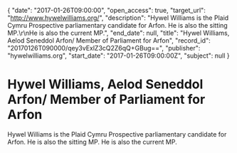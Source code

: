 {
  "date": "2017-01-26T09:00:00", 
  "open_access": true, 
  "target_url": "http://www.hywelwilliams.org/", 
  "description": "Hywel Williams is the Plaid Cymru Prospective parliamentary candidate for Arfon. He is also the sitting MP.\r\nHe is also the current MP.", 
  "end_date": null, 
  "title": "Hywel Williams, Aelod Seneddol Arfon/ Member of Parliament for Arfon", 
  "record_id": "20170126T090000/qey3vExlZ3cQ2Z6qQ+GBug==", 
  "publisher": "hywelwilliams.org", 
  "start_date": "2017-01-26T09:00:00Z", 
  "subject": null
}

# Hywel Williams, Aelod Seneddol Arfon/ Member of Parliament for Arfon

Hywel Williams is the Plaid Cymru Prospective parliamentary candidate for Arfon. He is also the sitting MP.
He is also the current MP.
